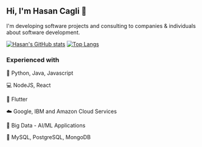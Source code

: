 ## Hi, I'm Hasan Cagli 👋

I'm developing software projects and consulting to companies & individuals about software development.

[![Hasan's GitHub stats](https://github-readme-stats.vercel.app/api?username=hasancagli&show_icons=true&theme=radical&hide_border=true)](https://github.com/anuraghazra/github-readme-stats)
[![Top Langs](https://github-readme-stats.vercel.app/api/top-langs/?username=hasancagli&layout=compact&show_icons=true&theme=radical&hide_border=true)](https://github.com/anuraghazra/github-readme-stats)

### Experienced with

📓 Python, Java, Javascript

💻 NodeJS, React

📱 Flutter

☁️ Google, IBM and Amazon Cloud Services

🤖 Big Data - AI/ML Applications

📙 MySQL, PostgreSQL, MongoDB
